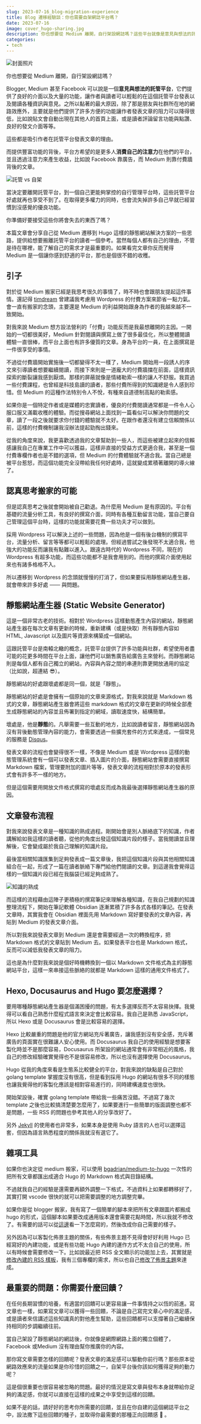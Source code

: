 ```yaml
---
slug: 2023-07-16_blog-migration-experience
title: Blog 遷移經驗談：你也需要自架網誌平台嗎？
date: 2023-07-16
image: cover_hugo-sharing.jpg
description: 你也想要從 Medium 離開，自行架設網誌嗎？這些平台就像是意見與想法的託管平台，當決定要離開之後，除了獲得更多權力外，同時也會失去很多功能，你準備好了嗎？
categories:
- tech
---
```


![封面照片](./cover_hugo-sharing.jpg)

你也想要從 Medium 離開，自行架設網誌嗎？

Blogger, Medium 甚至 Facebook 可以說是一個**意見與想法的託管平台**，它們提供了良好的介面以及大量的功能，讓作者與讀者可以輕鬆的在這個託管平台發表以及閱讀各種資訊與意見。之所以黏著的最大原因，除了那是朋友與社群所在地的網路效應外，主要就是他們提供了許多方便的功能讓作者發表文章的阻力可以降得很低，比如說貼文會自動出現在其他人的首頁上面，或是讀者評論留言功能與點讚、良好的發文介面等等。

這些都是吸引作者在託管平台發表文章的理由。

而提供豐富功能的背後，平台方希望的是更多人**消費自己的注意力**在他們的平台，並且透過注意力來產生收益，比如說 Facebook 靠廣告，而 Medium 則靠付費牆背後的文章。

![託管 vs 自架](hosted-vs-self-host.png)

當決定要離開託管平台，到一個自己更能夠掌控的自行管理平台時，這些託管平台好處就再也享受不到了。在取得更多權力的同時，也會流失掉許多自己早就已經習慣到沒感覺的優良功能。

你準備好要接受這些你將會失去的東西了嗎？

本篇文章會分享自己從 Medium 遷移到 Hugo 這樣的靜態網站解決方案的一些思路，提供給想要搬離託管平台的讀者一個參考。當然每個人都有自己的理由，不管是待在哪裡，能了解自己的需求才是最重要的。如果看完文章你反而覺得 Medium 是一個讓你感到舒適的平台，那也是個很不錯的收穫。

## 引子
對於從 Medium 搬家已經是我思考很久的事情了，時不時也會跟朋友提起這件事情。還記得 [timdream](https://blog.timdream.org/) 曾建議我考慮用 Wordpress 的付費方案來節省一點力氣。會一直有搬家的念頭，主要還是 Medium 的利益開始跟身為作者的我越來越不一致開始。

對我來說 Medium 想方設法營利的「付費」功能反而是我最想離開的主因。一開始的一切都很美好，Medium 針對閱讀與撰寫上做了很多最佳化，所以整體閱讀體驗一直很棒，而平台上面也有許多優質的文章。身為平台的一員，在上面撰寫是一件很享受的事情。

不過從付費牆開始實施後一切都變得不太一樣了，Medium 開始用一段誘人的序文來引導讀者想要繼續閱讀，而接下來則是一道龐大的付費牆擋在前面，這樣資訊探索的斷裂讓我感到厭煩。那樣的屏蔽就像是情緒勒索一樣的讓人不舒服。我買過一些付費課程，也曾經是科技島讀的讀者，那些付費所得到的知識總是令人感到珍惜。但 Medium 的這種作法特別令人不悅，有種來自道德制高點的勒索感。

如果你是一個特定作者或是媒體的忠實讀者，優良的付費閱讀通常都是一件令人心服口服又滿載收穫的體驗。而從搜尋網站上面找到一篇看似可以解決你問題的文章，讀了一段之後就要求你付錢的體驗就不太好。在跟作者還沒有建立信賴關係以前，這樣的付費機制讓我沒辦法提起勁掏出錢來。

從我的角度來說，我更喜歡透過我的文章幫助到一些人，而這些被建立起來的信賴感讓我自己在專業工作中可以獲益，這樣非直接的受益方式更適合我，甚至是一個付費專欄作者也是不錯的選項，但 Medium 的付費體驗就不適合我。當自己總是被平台惹怒，而這個功能完全沒帶給我任何好處時，這就變成累積著離開的導火線了。

## 認真思考搬家的可能
但是認真思考之後就會開始被自己勸退。為什麼用 Medium 是有原因的。平台有基礎的流量分析工具，有良好的撰寫介面，同時有各種互動留言功能，當自己要自己管理這個平台時，這樣的功能就需要花費一些功夫才可以做到。

採用 Wordpress 可以解決上述的一些問題，因為他是一個有後台機制的撰寫平台，流量分析、留言等等都可以輕鬆的處理。但經過嘗試之後發現不太適合我，他強大的功能反而讓我有點難以進入。跟遠古時代的 Wordpress 不同，現在的 Wordpress 有超多功能，而這些功能都不是我會用到的。而他的撰寫介面使用起來也有諸多格格不入。

所以遷移到 Wordpress 的念頭就慢慢的打消了，但如果要採用靜態網站產生器，就會帶來許多好處 —— 與問題。

## 靜態網站產生器 (Static Website Generator)
這是一個非常古老的技術。相對於 Wordpress 這樣動態產生內容的網站，靜態網站產生器在每次文章有更新的時候，重新建構（或是快取）所有靜態內容如 HTML, Javascript 以及圖片等資源來構築成一個網站。

這跟託管平台是南轅北轍的概念，託管平台提供了許多功能與社群，希望使用者盡可能的花更多時間在平台上面，讓他們可以銷售廣告給廣告主來營利。而靜態網站則是每個人都有自己獨立的網站，內容與內容之間的串連則靠更開放通用的協定（比如說，超連結 😎）。

靜態網站的好處跟壞處都是同一個，就是「靜態」。

靜態網站的好處是會擁有一個原始的文章來源格式，對我來說就是 Markdown 格式的文章，靜態網站產生器會將這些 markdown 格式的文章在更新的時候全部產生成靜態網站的內容並且佈署到指定的網域，讀取速度快，結構簡單。

壞處是，他是**靜態**的。凡舉需要一些互動的地方，比如說讀者留言，靜態網站因為沒有背後動態管理內容的能力，會需要透過一些擴充套件的方式來達成，一個常見的服務是 [Disqus](https://blog.disqus.com/)。

發表文章的流程也會變得很不一樣，不像是 Medium 或是 Wordpress 這樣的動態管理系統會有一個可以發表文章、插入圖片的介面，靜態網站會需要直接撰寫 Markdown 檔案，管理要附加的圖片等等，發表文章的流程相對於原本的發表形式會有許多不一樣的地方。

但是這個需要用開放文件格式撰寫的壞處反而成為我最後選擇靜態網站產生器的原因。

## 文章發布流程
對我來說發表文章是一種知識的熟成過程。剛開始會是別人脈絡底下的知識，作者講解給如我這樣的讀者聽，從他的角度出發這個知識片段的樣子。當我閱讀並且理解後，它會變成屬於我自己理解的知識片段。

最後當相關知識匯集到足夠發表成一篇文章後，我把這個知識片段與其他相關知識組合在一起，形成了一篇在讀者脈絡下專門給他們閱讀的文章。到這邊我會覺得這樣的一個知識片段已經在我腦袋已經足夠成熟了。

![知識的熟成](knowledge-aging.png)

而這樣的流程藉由這陣子更積極的撰寫筆記來理解各種知識，在我自己規劃的知識整理流程下，開始在筆記軟體 Obsidian 逐漸累積了許多各式各樣的筆記。在發表文章時，其實我會在 Obsidian 裡面先用 Markdown 寫好要發表的文章內容，再貼到 Medium 的發表文章介面。

所以對我來說發表文章到 Medium 還是會需要經過一次的轉換程序，把 Markdown 格式的文章貼到 Medium 去。如果發表平台也是 Markdown 格式，反而可以減低我發表文章的阻力。

這也是為什麼對我來說是個好時機轉換到一個以 Markdown 文件格式為主的靜態網站平台，這樣一來串接這些脈絡的就都是 Markdown 這樣的通用文件格式了。

## Hexo, Docusaurus and Hugo 要怎麼選擇？
要用哪種靜態網站產生器是個滿困擾的問題，有太多選擇反而不太容易抉擇。我覺得可以看自己熟悉什麼程式語言來決定會比較容易。我自己是熟悉 JavaScript，所以 Hexo 或是 Docusaurus 會是比較容易的選擇。

Hexo 比較嚴重的問題是他的官方網站充斥著廣告，讓我感到沒有安全感，充斥著廣告的頁面實在很難讓人安心使用。而 Docusaurus 我自己的使用經驗是想要客製化時並不是那麼容易，Docusaurus 所架設的網站通常會有非常相近的風格，我自己的修改經驗確實覺得也不是很容易修改，所以也沒有選擇使用 Docusaurus。

Hugo 從我的角度來看是生態系比較健全的平台，對我來說的缺點是自己對於 golang template 掌握度沒有很高，但是看到採用 Hugo 的網站有很多不同的樣態也讓我覺得他的客製化應該是相對容易進行的，同時建構速度也很快。

開始架設後，確實 golang template 帶給我一些痛苦沒錯。不過寫了幾次 template 之後也比較搞清楚要怎麼用了，如果要進行一些簡單的版面調整也都不是問題，一些 RSS 的問題也參考其他人的分享改好了。

另外 [Jekyll](https://jekyllrb.com/) 的使用者也非常多，如果本身是使用 Ruby 語言的人也可以選擇這套，但因為語言熟悉程度的關係我就沒有選它了。

## 雜項工具
如果你也決定從 medium 搬家，可以使用 [bgadrian/medium-to-hugo](https://github.com/bgadrian/medium-to-hugo) 一次性的把所有文章都匯出成適合 Hugo 的 Markdown 格式與目錄結構。

不過就我自己的經驗是還需要再額外調整一下格式，不過資料上如果都轉移好了，其實打開 vscode 很快的就可以把需要調整的地方調整完畢。

如果你是從 blogger 搬家，我有寫了一個簡單的腳本來把所有文章跟圖片都搬成 hugo 的形式，這個腳本如果要改成通用版本還會需要花點時間，所以我就不修改了。有需要的話可以從[這邊](https://gist.github.com/yurenju/5c7ff1d9bd090ec6fecf9575d9d05181)看一下怎麼寫的，然後改成你自己需要的樣子。

另外因為可以客製化佈景主題的關係，有些佈景主題不見得會好好利用 Hugo 已經寫好的內建功能，或是有些功能 Hugo 內建的運作方式不太合自己的使用，所以有時候會需要修改一下。比如說最近把 RSS 全文顯示的功能加上去，其實就是[修改內建的 RSS 樣板](https://github.com/yurenju/blog/commit/7936dda4a4415288e63b36bd682c3703f100efd0)，我有三個專欄的需求，所以也自己[修改了佈景主題](https://github.com/yurenju/blog/commit/0ef1d7171b63a754ed47874d3f4fb99134a5031d)來達成。

## 最重要的問題：你需要什麼回饋？
在任何長期習慣的培養，有適當的回饋可以更容易讓一件事情持之以恆的前進。寫文章也一樣，如果寫文章可以獲得一些回饋，不論是自己寫完文章心中的滿足感，或是讀者來信講述這些知識真的對他產生幫助，這些回饋都可以支撐著自己繼續保持相同的步調繼續往前。

當自己架設了靜態網站的網誌後，你就像是網際網路上面的獨立個體了，Facebook 或Medium 沒有理由幫你推廣你的內容。

那你寫文章需要怎樣的回饋呢？發表文章的滿足感可以驅動你前行嗎？那些原本從網路效應來的流量如果是你珍惜的回饋之一，自架平台後你該如何獲得足夠的動力呢？

這是個很重要也很容易被忽略的問題。最好的情況是寫文章與發布本身就帶給你足夠的滿足感，你就可以直接在這樣的成果之中享受到這樣的回饋。

如果不是的話，請好好的思考你所需要的回饋，並且在你自建的這個網誌平台之中，設法撒下這些回饋的種子，並取得你最需要的那種正向回饋感 🔄 。
